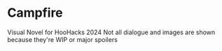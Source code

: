# Campfire
 Visual Novel for HooHacks 2024
 Not all dialogue and images are shown because they're WIP or major spoilers
